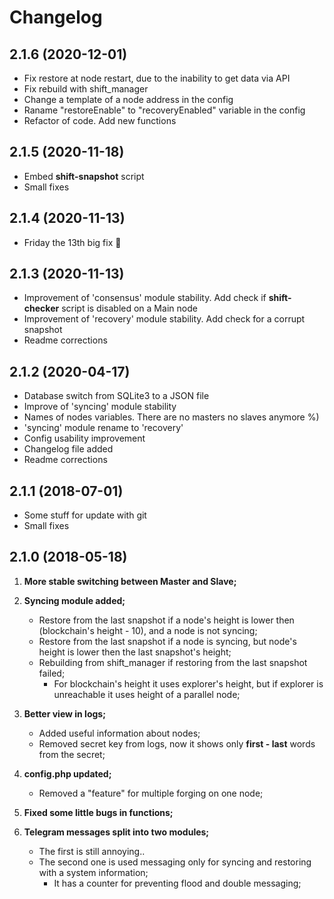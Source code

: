 # Changelog

## 2.1.6 (2020-12-01)

- Fix restore at node restart, due to the inability to get data via API
- Fix rebuild with shift_manager
- Change a template of a node address in the config
- Raname "restoreEnable" to "recoveryEnabled" variable in the config
- Refactor of code. Add new functions

## 2.1.5 (2020-11-18)

- Embed **shift-snapshot** script
- Small fixes

## 2.1.4 (2020-11-13)

- Friday the 13th big fix 🎃

## 2.1.3 (2020-11-13)

- Improvement of 'consensus' module stability. Add check if **shift-checker** script is disabled on a Main node
- Improvement of 'recovery' module stability. Add check for a corrupt snapshot
- Readme corrections

## 2.1.2 (2020-04-17)

- Database switch from SQLite3 to a JSON file
- Improve of 'syncing' module stability
- Names of nodes variables. There are no masters no slaves anymore %)
- 'syncing' module rename to 'recovery'
- Config usability improvement
- Changelog file added
- Readme corrections

## 2.1.1 (2018-07-01)

- Some stuff for update with git
- Small fixes

## 2.1.0 (2018-05-18)

1. **More stable switching between Master and Slave;**

2. **Syncing module added;**
   * Restore from the last snapshot if a node's height is lower then (blockchain's height - 10), and a node is not syncing;
   * Restore from the last snapshot if a node is syncing, but node's height is lower then the last snapshot's height;
   * Rebuilding from shift_manager if restoring from the last snapshot failed;
      * For blockchain's height it uses explorer's height, but if explorer is unreachable it uses height of a parallel node;

3. **Better view in logs;**
   * Added useful information about nodes;
   * Removed secret key from logs, now it shows only **first - last** words from the secret;

4. **config.php updated;**
   * Removed a "feature" for multiple forging on one node;

5. **Fixed some little bugs in functions;**

6. **Telegram messages split into two modules;**
   * The first is still annoying..
   * The second one is used messaging only for syncing and restoring with a system information;
      * It has a counter for preventing flood and double messaging;


<!-- TODO

--

SyncingMessage заменить на recoveryMessage

--

Не дисаблить форджинг на бекапе просто так

--

При форке проверять на коррупт снапшот и рестор фром снапшот


--

Разделить проверку на форк и создание снапшотов.
Добавить в бд строку форк = фалс

--

! При создании снапшотов проверять хейт ноды

--

Найти возможность проверять целостность снапшота

--

сделать команды для shift-checker

reload, rebuild, stop, start, update_manager, update_client, update_wallet, create_snapshot, restore_snapshot

--

окмсг, не проверяет на то запущен шифт или нет
поменять на 
√ SHIFT is running.
чекнуть

Сделать паузу после перезапуска в 20 секунд.

--

Отдельное сообщение при неполучении хейта с ноды
+ сразу не триггериться, подождать следующей проверки

--

Разобраться с необходимостью приписывать http://

--

+ При сломаном снапшоте, добавить проверку на другие снапшоты.

- Add installation guide
- Update readme
- Update screenshots

END TODO -->